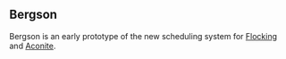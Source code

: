 Bergson
-------

Bergson is an early prototype of the new scheduling system for [Flocking](https://github.com/colinbdclark/Flocking) and [Aconite](https://github.com/colinbdclark/aconite).
